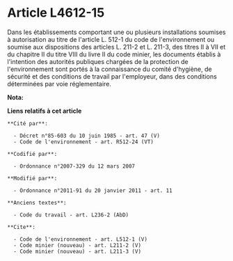 # Article L4612-15

Dans les établissements comportant une ou plusieurs installations soumises à autorisation au titre de l'article L. 512-1 du
code de l'environnement ou soumise aux dispositions des articles L. 211-2 et L. 211-3, des titres II à VII et du chapitre II
du titre VIII du livre II du code minier, les documents établis à l'intention des autorités publiques chargées de la
protection de l'environnement sont portés à la connaissance du comité d'hygiène, de sécurité et des conditions de travail par
l'employeur, dans des conditions déterminées par voie réglementaire.

**Nota:**



**Liens relatifs à cet article**

	**Cité par**:

	  - Décret n°85-603 du 10 juin 1985 - art. 47 (V)
	  - Code de l'environnement - art. R512-24 (VT)

	**Codifié par**:

	  - Ordonnance n°2007-329 du 12 mars 2007

	**Modifié par**:

	  - Ordonnance n°2011-91 du 20 janvier 2011 - art. 11

	**Anciens textes**:

	  - Code du travail - art. L236-2 (AbD)

	**Cite**:

	  - Code de l'environnement - art. L512-1 (V)
	  - Code minier (nouveau) - art. L211-2 (V)
	  - Code minier (nouveau) - art. L211-3 (V)

